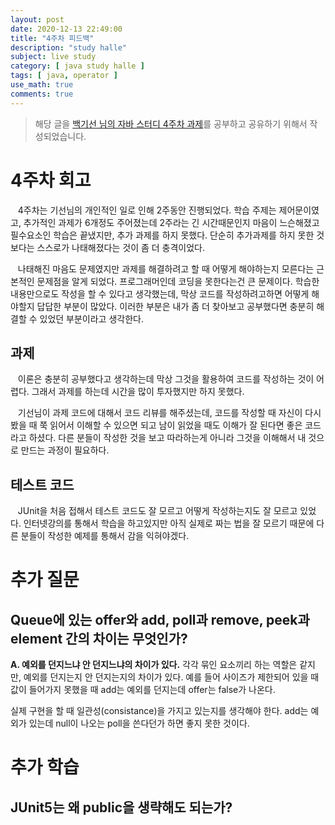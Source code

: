 ```yaml
---
layout: post
date: 2020-12-13 22:49:00
title: "4주차 피드백"
description: "study halle"
subject: live study
category: [ java study halle ]
tags: [ java, operator ]
use_math: true
comments: true
---
```


> 해당 글을 [백기선 님의 자바 스터디 4주차 과제](https://github.com/whiteship/live-study/issues/4)를 공부하고 공유하기 위해서 작성되었습니다.

# 4주차 회고

&nbsp;&nbsp;&nbsp;4주차는 기선님의 개인적인 일로 인해 2주동안 진행되었다. 학습 주제는 제어문이였고, 추가적인 과제가 6개정도 주어졌는데 2주라는 긴 시간때문인지 마음이 느슨해졌고 필수요소인 학습은 끝냈지만, 추가 과제를 하지 못했다. 단순히 추가과제를 하지 못한 것보다는 스스로가 나태해졌다는 것이 좀 더 충격이었다.

&nbsp;&nbsp;&nbsp;나태해진 마음도 문제였지만 과제를 해결하려고 할 때 어떻게 해야하는지 모른다는 근본적인 문제점을 알게 되었다. 프로그래머인데 코딩을 못한다는건 큰 문제이다. 학습한 내용만으로도 작성을 할 수 있다고 생각했는데, 막상 코드를 작성하려고하면 어떻게 해야할지 답답한 부분이 많았다. 이러한 부분은 내가 좀 더 찾아보고 공부했다면 충분히 해결할 수 있었던 부분이라고 생각한다.

## 과제

&nbsp;&nbsp;&nbsp;이론은 충분히 공부했다고 생각하는데 막상 그것을 활용하여 코드를 작성하는 것이 어렵다. 그래서 과제를 하는데 시간을 많이 투자했지만 하지 못했다.

&nbsp;&nbsp;&nbsp;기선님이 과제 코드에 대해서 코드 리뷰를 해주셨는데, 코드를 작성할 때 자신이 다시 봤을 때 쭉 읽어서 이해할 수 있으면 되고 남이 읽었을 때도 이해가 잘 된다면 좋은 코드라고 하셨다. 다른 분들이 작성한 것을 보고 따라하는게 아니라 그것을 이해해서 내 것으로 만드는 과정이 필요하다.

## 테스트 코드

&nbsp;&nbsp;&nbsp;JUnit을 처음 접해서 테스트 코드도 잘 모르고 어떻게 작성하는지도 잘 모르고 있었다. 인터넷강의를 통해서 학습을 하고있지만 아직 실제로 짜는 법을 잘 모르기 때문에 다른 분들이 작성한 예제를 통해서 감을 익혀야겠다.

# 추가 질문

## Queue에 있는 offer와 add, poll과 remove, peek과 element 간의 차이는 무엇인가?

<b>A. 예외를 던지느냐 안 던지느냐의 차이가 있다.</b>
각각 묶인 요소끼리 하는 역할은 같지만, 예외를 던지는지 안 던지는지의 차이가 있다. 예를 들어 사이즈가 제한되어 있을 때 값이 들어가지 못했을 때 add는 예외를 던지는데 offer는 false가 나온다.

실제 구현을 할 때 일관성(consistance)을 가지고 있는지를 생각해야 한다. add는 예외가 있는데 null이 나오는 poll을 쓴다던가 하면 좋지 못한 것이다.

# 추가 학습

## JUnit5는 왜 public을 생략해도 되는가?
